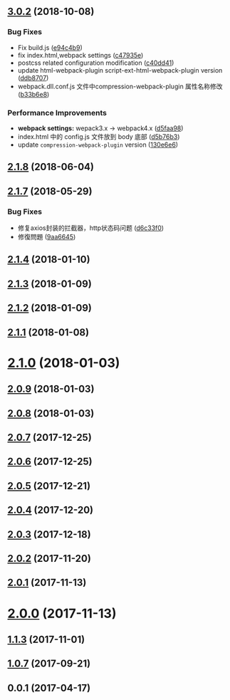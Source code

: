 <a name="3.0.2"></a>
## [3.0.2](https://github.com/cloud-templates/vue-template/compare/v2.1.8...v3.0.2) (2018-10-08)


### Bug Fixes

* Fix build.js ([e94c4b9](https://github.com/cloud-templates/vue-template/commit/e94c4b9))
* fix index.html,webpack settings ([c47935e](https://github.com/cloud-templates/vue-template/commit/c47935e))
* postcss related configuration modification ([c40dd41](https://github.com/cloud-templates/vue-template/commit/c40dd41))
* update html-webpack-plugin script-ext-html-webpack-plugin version ([ddb8707](https://github.com/cloud-templates/vue-template/commit/ddb8707))
* webpack.dll.conf.js 文件中compression-webpack-plugin 属性名称修改 ([b33b6e8](https://github.com/cloud-templates/vue-template/commit/b33b6e8))


### Performance Improvements

* **webpack settings:** wepack3.x -> webpack4.x ([d5faa98](https://github.com/cloud-templates/vue-template/commit/d5faa98))
* index.html 中的 config.js 文件放到 body 底部 ([d5b76b3](https://github.com/cloud-templates/vue-template/commit/d5b76b3))
* update `compression-webpack-plugin` version ([130e6e6](https://github.com/cloud-templates/vue-template/commit/130e6e6))



<a name="2.1.8"></a>
## [2.1.8](https://github.com/cloud-templates/vue-template/compare/v2.1.7...v2.1.8) (2018-06-04)



<a name="2.1.7"></a>
## [2.1.7](https://github.com/cloud-templates/vue-template/compare/v2.1.4...v2.1.7) (2018-05-29)


### Bug Fixes

* 修复axios封装的拦截器，http状态码问题 ([d6c33f0](https://github.com/cloud-templates/vue-template/commit/d6c33f0))
* 修復問題 ([9aa6645](https://github.com/cloud-templates/vue-template/commit/9aa6645))



<a name="2.1.4"></a>
## [2.1.4](https://github.com/cloud-templates/vue-template/compare/v2.1.3...v2.1.4) (2018-01-10)



<a name="2.1.3"></a>
## [2.1.3](https://github.com/cloud-templates/vue-template/compare/v2.1.2...v2.1.3) (2018-01-09)



<a name="2.1.2"></a>
## [2.1.2](https://github.com/cloud-templates/vue-template/compare/v2.1.1...v2.1.2) (2018-01-09)



<a name="2.1.1"></a>
## [2.1.1](https://github.com/cloud-templates/vue-template/compare/v2.1.0...v2.1.1) (2018-01-08)



<a name="2.1.0"></a>
# [2.1.0](https://github.com/cloud-templates/vue-template/compare/v2.0.9...v2.1.0) (2018-01-03)



<a name="2.0.9"></a>
## [2.0.9](https://github.com/cloud-templates/vue-template/compare/v2.0.8...v2.0.9) (2018-01-03)



<a name="2.0.8"></a>
## [2.0.8](https://github.com/cloud-templates/vue-template/compare/v2.0.7...v2.0.8) (2018-01-03)



<a name="2.0.7"></a>
## [2.0.7](https://github.com/cloud-templates/vue-template/compare/v2.0.6...v2.0.7) (2017-12-25)



<a name="2.0.6"></a>
## [2.0.6](https://github.com/cloud-templates/vue-template/compare/v2.0.5...v2.0.6) (2017-12-25)



<a name="2.0.5"></a>
## [2.0.5](https://github.com/cloud-templates/vue-template/compare/v2.0.4...v2.0.5) (2017-12-21)



<a name="2.0.4"></a>
## [2.0.4](https://github.com/cloud-templates/vue-template/compare/v2.0.3...v2.0.4) (2017-12-20)



<a name="2.0.3"></a>
## [2.0.3](https://github.com/cloud-templates/vue-template/compare/v2.0.2...v2.0.3) (2017-12-18)



<a name="2.0.2"></a>
## [2.0.2](https://github.com/cloud-templates/vue-template/compare/v2.0.1...v2.0.2) (2017-11-20)



<a name="2.0.1"></a>
## [2.0.1](https://github.com/cloud-templates/vue-template/compare/v2.0.0...v2.0.1) (2017-11-13)



<a name="2.0.0"></a>
# [2.0.0](https://github.com/cloud-templates/vue-template/compare/v1.1.4...v2.0.0) (2017-11-13)



<a name="1.1.3"></a>
## [1.1.3](https://github.com/cloud-templates/vue-template/compare/v1.0.7...v1.1.3) (2017-11-01)



<a name="1.0.7"></a>
## [1.0.7](https://github.com/cloud-templates/vue-template/compare/v0.1.4...v1.0.7) (2017-09-21)



<a name="0.0.1"></a>
## 0.0.1 (2017-04-17)



